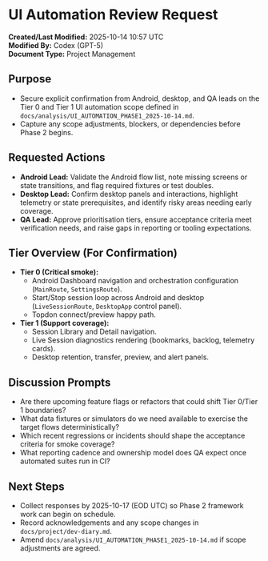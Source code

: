 # UI Automation Review Request

**Created/Last Modified:** 2025-10-14 10:57 UTC  
**Modified By:** Codex (GPT-5)  
**Document Type:** Project Management

## Purpose

- Secure explicit confirmation from Android, desktop, and QA leads on the Tier 0 and Tier 1 UI automation scope defined
  in `docs/analysis/UI_AUTOMATION_PHASE1_2025-10-14.md`.
- Capture any scope adjustments, blockers, or dependencies before Phase 2 begins.

## Requested Actions

- **Android Lead:** Validate the Android flow list, note missing screens or state transitions, and flag required
  fixtures or test doubles.
- **Desktop Lead:** Confirm desktop panels and interactions, highlight telemetry or state prerequisites, and identify
  risky areas needing early coverage.
- **QA Lead:** Approve prioritisation tiers, ensure acceptance criteria meet verification needs, and raise gaps in
  reporting or tooling expectations.

## Tier Overview (For Confirmation)

- **Tier 0 (Critical smoke):**
    - Android Dashboard navigation and orchestration configuration (`MainRoute`, `SettingsRoute`).
    - Start/Stop session loop across Android and desktop (`LiveSessionRoute`, `DesktopApp` control panel).
    - Topdon connect/preview happy path.
- **Tier 1 (Support coverage):**
    - Session Library and Detail navigation.
    - Live Session diagnostics rendering (bookmarks, backlog, telemetry cards).
    - Desktop retention, transfer, preview, and alert panels.

## Discussion Prompts

- Are there upcoming feature flags or refactors that could shift Tier 0/Tier 1 boundaries?
- What data fixtures or simulators do we need available to exercise the target flows deterministically?
- Which recent regressions or incidents should shape the acceptance criteria for smoke coverage?
- What reporting cadence and ownership model does QA expect once automated suites run in CI?

## Next Steps

- Collect responses by 2025-10-17 (EOD UTC) so Phase 2 framework work can begin on schedule.
- Record acknowledgements and any scope changes in `docs/project/dev-diary.md`.
- Amend `docs/analysis/UI_AUTOMATION_PHASE1_2025-10-14.md` if scope adjustments are agreed.
